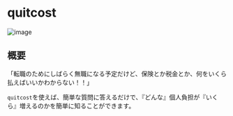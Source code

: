# quitcost

![image](https://user-images.githubusercontent.com/61409641/140842126-3d1e3da0-402d-4415-9e0f-3613dce99062.png)

## 概要

「転職のためにしばらく無職になる予定だけど、保険とか税金とか、何をいくら払えばいいかわからない！！」

`quitcost`を使えば、簡単な質問に答えるだけで、『どんな』個人負担が『いくら』増えるのかを簡単に知ることができます。

<!--
## インストール

## Lint

## Usage

## 使用技術
-->
